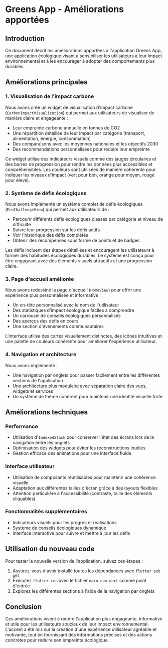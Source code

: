 # Greens App - Améliorations apportées

## Introduction
Ce document décrit les améliorations apportées à l'application Greens App, une application écologique visant à sensibiliser les utilisateurs à leur impact environnemental et à les encourager à adopter des comportements plus durables.

## Améliorations principales

### 1. Visualisation de l'impact carbone
Nous avons créé un widget de visualisation d'impact carbone (`CarbonImpactVisualization`) qui permet aux utilisateurs de visualiser de manière claire et engageante :
- Leur empreinte carbone annuelle en tonnes de CO2
- Une répartition détaillée de leur impact par catégorie (transport, alimentation, énergie, consommation)
- Des comparaisons avec les moyennes nationales et les objectifs 2030
- Des recommandations personnalisées pour réduire leur empreinte

Ce widget utilise des indicateurs visuels comme des jauges circulaires et des barres de progression pour rendre les données plus accessibles et compréhensibles. Les couleurs sont utilisées de manière cohérente pour indiquer les niveaux d'impact (vert pour bon, orange pour moyen, rouge pour élevé).

### 2. Système de défis écologiques
Nous avons implémenté un système complet de défis écologiques (`EcoChallengeView`) qui permet aux utilisateurs de :
- Parcourir différents défis écologiques classés par catégorie et niveau de difficulté
- Suivre leur progression sur les défis actifs
- Voir l'historique des défis complétés
- Obtenir des récompenses sous forme de points et de badges

Les défis incluent des étapes détaillées et encouragent les utilisateurs à former des habitudes écologiques durables. Le système est conçu pour être engageant avec des éléments visuels attractifs et une progression claire.

### 3. Page d'accueil améliorée
Nous avons redessiné la page d'accueil (`HomeView`) pour offrir une expérience plus personnalisée et informative :
- Un en-tête personnalisé avec le nom de l'utilisateur
- Des statistiques d'impact écologique faciles à comprendre
- Un carrousel de conseils écologiques personnalisés
- Des aperçus des défis en cours
- Une section d'événements communautaires

L'interface utilise des cartes visuellement distinctes, des icônes intuitives et une palette de couleurs cohérente pour améliorer l'expérience utilisateur.

### 4. Navigation et architecture
Nous avons implémenté :
- Une navigation par onglets pour passer facilement entre les différentes sections de l'application
- Une architecture plus modulaire avec séparation claire des vues, widgets et services
- Un système de thème cohérent pour maintenir une identité visuelle forte

## Améliorations techniques

### Performance
- Utilisation d'`IndexedStack` pour conserver l'état des écrans lors de la navigation entre les onglets
- Optimisation des widgets pour éviter les reconstructions inutiles
- Gestion efficace des animations pour une interface fluide

### Interface utilisateur
- Utilisation de composants réutilisables pour maintenir une cohérence visuelle
- Adaptation aux différentes tailles d'écran grâce à des layouts flexibles
- Attention particulière à l'accessibilité (contraste, taille des éléments cliquables)

### Fonctionnalités supplémentaires
- Indicateurs visuels pour les progrès et réalisations
- Système de conseils écologiques dynamique
- Interface interactive pour suivre et mettre à jour les défis

## Utilisation du nouveau code

Pour tester la nouvelle version de l'application, suivez ces étapes :
1. Assurez-vous d'avoir installé toutes les dépendances avec `flutter pub get`
2. Exécutez `flutter run` avec le fichier `main_new.dart` comme point d'entrée
3. Explorez les différentes sections à l'aide de la navigation par onglets

## Conclusion
Ces améliorations visent à rendre l'application plus engageante, informative et utile pour les utilisateurs soucieux de leur impact environnemental. L'accent a été mis sur la création d'une expérience utilisateur agréable et motivante, tout en fournissant des informations précises et des actions concrètes pour réduire son empreinte écologique. 